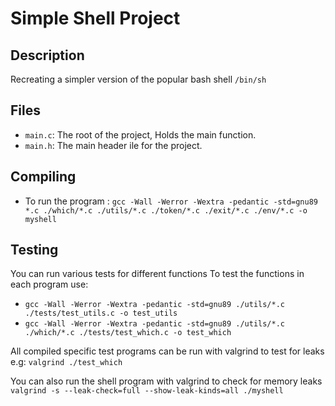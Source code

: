 # Simple Shell Project

## Description

Recreating a simpler version of the popular bash shell `/bin/sh`

## Files

- `main.c`: The root of the project, Holds the main function.
- `main.h`: The main header ile for the project.

## Compiling

- To run the program : `gcc -Wall -Werror -Wextra -pedantic -std=gnu89 *.c ./which/*.c ./utils/*.c ./token/*.c ./exit/*.c ./env/*.c -o myshell`

## Testing

You can run various tests for different functions
To test the functions in each program use:

- `gcc -Wall -Werror -Wextra -pedantic -std=gnu89 ./utils/*.c ./tests/test_utils.c -o test_utils`
- `gcc -Wall -Werror -Wextra -pedantic -std=gnu89 ./utils/*.c ./which/*.c ./tests/test_which.c -o test_which`

All compiled specific test programs can be run with valgrind to test for leaks e.g:
`valgrind ./test_which`

You can also run the shell program with valgrind to check for memory leaks
`valgrind -s --leak-check=full --show-leak-kinds=all ./myshell`
